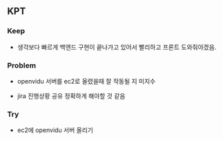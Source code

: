 ## KPT

### Keep

- 생각보다 빠르게 백엔드 구현이 끝나가고 있어서 빨리하고 프론트 도와줘야겠음.

### Problem

- openvidu 서버를 ec2로 올렸을때 잘 작동될 지 미지수

- jira 진행상황 공유 정확하게 해야할 것 같음

### Try

- ec2에 openvidu 서버 올리기







